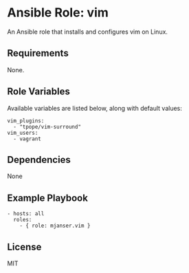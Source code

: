 # Ansible Role: vim

An Ansible role that installs and configures vim on Linux.

## Requirements

None.

## Role Variables

Available variables are listed below, along with default values:

    vim_plugins:
      - "tpope/vim-surround"
    vim_users:
      - vagrant

## Dependencies

None

## Example Playbook

    - hosts: all
      roles:
        - { role: mjanser.vim }

## License

MIT
